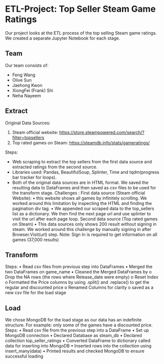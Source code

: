 # ETL-Project: Top Seller Steam Game Ratings

Our project looks at the ETL process of the top selling Steam game ratings. We created a separate Jupyter Notebook for each stage.

## Team
Our team consists of:
- Feng Wang
- Olive Sun
- Jaehong Kwon
- XiongFei (Frank) Shi
- Neha Nayeem

## Extract
Original Data Sources: 
1.	Steam official website: https://store.steampowered.com/search/?filter=topsellers
2.	Top rated games on Steam: https://steamdb.info/stats/gameratings/

Steps:
*	Web scraping to extract the top sellers from the first data source and extracted ratings from the second source. 
*	Libraries used: Pandas, BeautifulSoup, Splinter, Time and tqdm(progress bar tracker for loops).
*	Both of the original data sources are in HTML format. We saved the resulting data to DataFrames and then saved as csv files to be used for the transform stage.
Challenges :
First data source (Steam official Website): 
•	this website shows all games by infinitely scrolling. We worked around this limitation by inspecting the HTML and finding the pagination div tag. 
•	We appended our scraped data to the top_sellers list as a dictionary. We then find the next page url and use splinter to visit the url after each page loop.
Second data source (Top rated games on Steam)
•	This data sources only shows 200 result without signing in steam. We worked around this challenge by  manually signing in after Browser.Visit(url) step. Note: Sign In is required to get information on all games (37,000 results)

## Transform
Steps:
•	Read csv files from previous step into DataFrames
•	Merged the two DataFrames on game_name
•	Cleaned the Merged DataFrames by
o	Drop the NA rows (the rows where Release_date were empty)
o	Reset Index 
o	Formatted the Price columns by using .split() and .replace() to get the regular and discounted price
o	Renamed Columns for clarity 
o	 saved as a new csv file for the load stage


## Load
We chose MongoDB for the load stage as our data has an indefinite structure. For example: only some of the games have a discounted price.
Steps:
•	Read csv file from the previous step into a DataFrame 
•	Set up MongoDB connection 
•	Declared Database as steam_db
•	Declared collection top_seller_ratings
•	Converted DataFrame to dictionary called data for inserting into MongoDB
•	Inserted rows into the collection using insert_many(data)
•	Printed results and checked MongoDB to ensure successful loading






